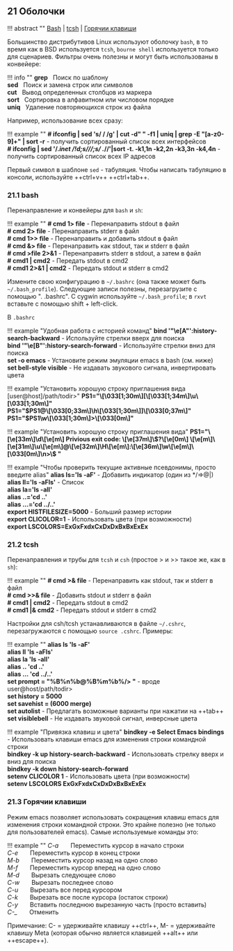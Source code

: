 ## 21 Оболочки

!!! abstract ""
    [Bash](#211-bash) | [tcsh](#212-tcsh) | [Горячии клавиши](#213-горячии-клавиши)

Большинство дистрибутивов Linux используют оболочку `bash`, в то время как в BSD используется `tcsh`, `bourne shell` используется только для сценариев. Фильтры очень полезны и могут быть использованы в конвейере:

!!! info ""
    **grep** &nbsp; Поиск по шаблону  
    **sed** &nbsp; Поиск и замена строк или символов  
    **cut** &nbsp; Вывод определенных столбцов из маркера  
    **sort** &nbsp; Сортировка в алфавитном или числовом порядке  
    **uniq** &nbsp; Удаление повторяющихся строк из файла  

Например, использование всех сразу:

!!! example ""
    **# ifconfig | sed 's/  / /g' | cut -d" " -f1 | uniq | grep -E "[a-z0-9]+" | sort -r**  - получить сортированный список всех интерфейсов  
    **# ifconfig | sed '/.*inet /!d;s///;s/ .*//'|sort -t. -k1,1n -k2,2n -k3,3n -k4,4n**    - получить сортированный список всех IP адресов  

Первый символ в шаблоне `sed` - табуляция. Чтобы написать табуляцию в консоли, используйте ++ctrl+v++ ++ctrl+tab++.

### 21.1 bash

Перенаправление и конвейеры для `bash` и `sh`:

!!! example ""
    **# cmd 1&gt; file**                                - Перенаправить stdout в файл  
    **# cmd 2&gt; file**                                - Перенаправить stderr в файл  
    **# cmd 1&gt;&gt; file**                            - Перенаправить и добавить stdout в файл  
    **# cmd &amp;&gt; file**                            - Перенаправить как stdout, так и stderr в файл  
    **# cmd &gt;file 2&gt;&amp;1**                      - Перенаправить stderr в stdout, а затем в файл  
    **# cmd1 | cmd2**                                     - Передать stdout в cmd2  
    **# cmd1 2&gt;&amp;1 | cmd2**                         - Передать stdout и stderr в cmd2  

Измените свою конфигурацию в `~/.bashrc` (она также может быть `~/.bash_profile`). Следующие записи полезны, перезагрузите с помощью ". .bashrc". С cygwin используйте `~/.bash_profile`; в `rxvt` вставьте с помощью shift + left-click.

В `.bashrc`

!!! example "Удобная работа с историей команд"
    **bind '"\e[A"':history-search-backward** - Используйте стрелки вверх для поиска  
    **bind '"\e[B"':history-search-forward**  - Используйте стрелки вниз для поиска  
    **set -o emacs**                          - Установите режим эмуляции emacs в bash (см. ниже)  
    **set bell-style visible**                - Не издавать звукового сигнала, инвертировать цвета  

!!! example "Установить хорошую строку приглашения вида [user@host]/path/todir&gt;"
    **PS1="\\[\033[1;30m\\][\\[\033[1;34m\\]\u\\[\\033[1;30m\\]"**  
    **PS1="\$PS1&commat;\\[\033[0;33m\\]\\h\\[\033[1;30m\\]]\\[\033[0;37m\\]"**  
    **PS1="\$PS1\w\\[\033[1;30m\\]&gt;\\[\033[0m\\]"**  

!!! example "Установить хорошую строку приглашения вида"
    **PS1="\\[\e[33m\\]\d\\[\e[m\\] Privious exit code: \\[\e[37m\\]\\&#36;?\\[\e[0m\\] \\[\e[m\\]\\[\e[31m\\]\u\\[\e[m\\]@\\[\e[32m\\]\H\\[\e[m\\]:\\[\e[36m\\]\w\\[\e[m\\]\\[\033[0m\\]\n>\\$ "**

!!! example "Чтобы проверить текущие активные псевдонимы, просто введите alias"
    **alias ls='ls -aF'**                    - Добавить индикатор (один из \*/=&gt;@|)  
    **alias ll='ls -aFls'**                  - Список  
    **alias la='ls -all'**  
    **alias ..='cd ..'**  
    **alias ...='cd ../..'**  
    **export HISTFILESIZE=5000**              - Больший размер истории  
    **export CLICOLOR=1**                     - Использовать цвета (при возможности)  
    **export LSCOLORS=ExGxFxdxCxDxDxBxBxExEx**  

### 21.2 tcsh
Перенаправления и трубы для `tcsh` и `csh` (простое &gt; и &gt;&gt; такое же, как в `sh`):

!!! example ""
    **# cmd &gt;&amp; file**                         - Перенаправить как stdout, так и stderr в файл  
    **# cmd &gt;&gt;&amp; file**                     - Добавить stdout и stderr в файл  
    **# cmd1 | cmd2**                                  - Передать stdout в cmd2  
    **# cmd1 |&amp; cmd2**                             - Передать stdout и stderr в cmd2  


Настройки для csh/tcsh устанавливаются в файле `~/.cshrc`, перезагружаются с помощью `source .cshrc`. Примеры:

!!! example ""
    **alias ls 'ls -aF'**  
    **alias ll 'ls -aFls'**  
    **alias la 'ls -all'**  
    **alias .. 'cd ..'**  
    **alias ... 'cd ../..'**  
    **set prompt = "%B%n%b@%B%m%b%/> "**    - вроде user@host/path/todir&gt;  
    **set history = 5000**  
    **set savehist = (6000 merge)**  
    **set autolist**                        - Предлагать возможные варианты при нажатии на ++tab++  
    **set visiblebell**                     - Не издавать звуковой сигнал, инверсные цвета  

!!! example "Привязка клавиш и цвета"
    **bindkey -e     Select Emacs bindings**  - Использовать клавиши emacs для изменения строки командной строки  
    **bindkey -k up history-search-backward** - Использовать стрелку вверх и вниз для поиска  
    **bindkey -k down history-search-forward**  
    **setenv CLICOLOR 1**                     - Использовать цвета (при возможности)  
    **setenv LSCOLORS ExGxFxdxCxDxDxBxBxExEx**  

### 21.3 Горячии клавиши

Режим emacs позволяет использовать сокращения клавиш emacs для изменения строки командной строки. Это крайне полезно (не только для пользователей emacs). Самые используемые команды это:

!!! example ""
    *C-a* &nbsp; &nbsp; &nbsp; Переместить курсор в начало строки  
    *C-e* &nbsp; &nbsp; &nbsp; Переместить курсор в конец строки  
    *M-b* &nbsp; &nbsp; &nbsp; Переместить курсор назад на одно слово  
    *M-f* &nbsp; &nbsp; &nbsp; Переместить курсор вперед на одно слово  
    *M-d* &nbsp; &nbsp; &nbsp; Вырезать следующее слово  
    *C-w* &nbsp; &nbsp; &nbsp; Вырезать последнее слово  
    *C-u* &nbsp; &nbsp; &nbsp; Вырезать все перед курсором  
    *C-k* &nbsp; &nbsp; &nbsp; Вырезать все после курсора (остаток строки)  
    *C-y* &nbsp; &nbsp; &nbsp; Вставить последнюю вырезанную часть (просто вставить)  
    *C-_* &nbsp; &nbsp; &nbsp; Отменить  

Примечание: C- = удерживайте клавишу ++ctrl++, M- = удерживайте клавишу Meta (которая обычно является клавишей ++alt++ или ++escape++).
